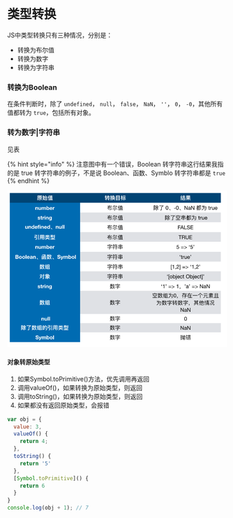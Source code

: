 # 类型转换

JS中类型转换只有三种情况，分别是：

* 转换为布尔值
* 转换为数字
* 转换为字符串

### 转换为Boolean

在条件判断时，除了 `undefined`， `null`， `false`， `NaN`， `''`， `0`， `-0`，其他所有值都转为 `true`，包括所有对象。

### 转为数字\|字符串

见表

{% hint style="info" %}
注意图中有一个错误，Boolean 转字符串这行结果我指的是 true 转字符串的例子，不是说 Boolean、函数、Symblo 转字符串都是 `true`
{% endhint %}

![](../.gitbook/assets/image%20%2840%29.png)

#### 对象转原始类型

1. 如果Symbol.toPrimitive\(\)方法，优先调用再返回
2. 调用valueOf\(\)，如果转换为原始类型，则返回
3. 调用toString\(\)，如果转换为原始类型，则返回
4. 如果都没有返回原始类型，会报错

```javascript
var obj = {
  value: 3,
  valueOf() {
    return 4;
  },
  toString() {
    return '5'
  },
  [Symbol.toPrimitive]() {
    return 6
  }
}
console.log(obj + 1); // 7
```

